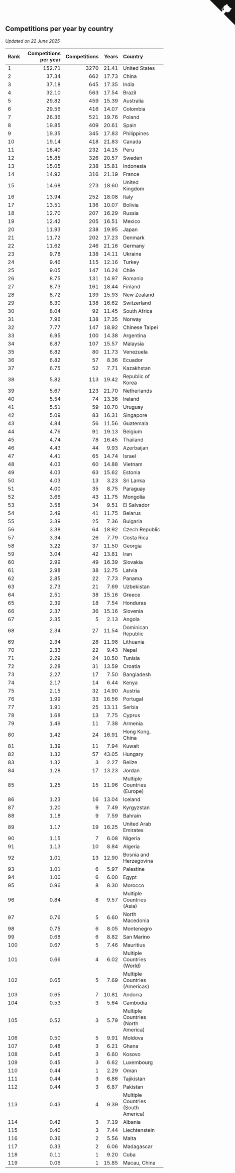 ## Competitions per year by country

*Updated on 22 June 2025*

| Rank | Competitions per year | Competitions | Years | Country |
| :--- | ---: | ---: | ---: | :--- |
| 1 | 152.71 | 3270 | 21.41 | United States |
| 2 | 37.34 | 662 | 17.73 | China |
| 3 | 37.18 | 645 | 17.35 | India |
| 4 | 32.10 | 563 | 17.54 | Brazil |
| 5 | 29.82 | 459 | 15.39 | Australia |
| 6 | 29.56 | 416 | 14.07 | Colombia |
| 7 | 26.36 | 521 | 19.76 | Poland |
| 8 | 19.85 | 409 | 20.61 | Spain |
| 9 | 19.35 | 345 | 17.83 | Philippines |
| 10 | 19.14 | 418 | 21.83 | Canada |
| 11 | 16.40 | 232 | 14.15 | Peru |
| 12 | 15.85 | 326 | 20.57 | Sweden |
| 13 | 15.05 | 238 | 15.81 | Indonesia |
| 14 | 14.92 | 316 | 21.19 | France |
| 15 | 14.68 | 273 | 18.60 | United Kingdom |
| 16 | 13.94 | 252 | 18.08 | Italy |
| 17 | 13.51 | 136 | 10.07 | Bolivia |
| 18 | 12.70 | 207 | 16.29 | Russia |
| 19 | 12.42 | 205 | 16.51 | Mexico |
| 20 | 11.93 | 238 | 19.95 | Japan |
| 21 | 11.72 | 202 | 17.23 | Denmark |
| 22 | 11.62 | 246 | 21.16 | Germany |
| 23 | 9.78 | 138 | 14.11 | Ukraine |
| 24 | 9.46 | 115 | 12.16 | Turkey |
| 25 | 9.05 | 147 | 16.24 | Chile |
| 26 | 8.75 | 131 | 14.97 | Romania |
| 27 | 8.73 | 161 | 18.44 | Finland |
| 28 | 8.72 | 139 | 15.93 | New Zealand |
| 29 | 8.30 | 138 | 16.62 | Switzerland |
| 30 | 8.04 | 92 | 11.45 | South Africa |
| 31 | 7.96 | 138 | 17.35 | Norway |
| 32 | 7.77 | 147 | 18.92 | Chinese Taipei |
| 33 | 6.95 | 100 | 14.38 | Argentina |
| 34 | 6.87 | 107 | 15.57 | Malaysia |
| 35 | 6.82 | 80 | 11.73 | Venezuela |
| 36 | 6.82 | 57 | 8.36 | Ecuador |
| 37 | 6.75 | 52 | 7.71 | Kazakhstan |
| 38 | 5.82 | 113 | 19.42 | Republic of Korea |
| 39 | 5.67 | 123 | 21.70 | Netherlands |
| 40 | 5.54 | 74 | 13.36 | Ireland |
| 41 | 5.51 | 59 | 10.70 | Uruguay |
| 42 | 5.09 | 83 | 16.31 | Singapore |
| 43 | 4.84 | 56 | 11.56 | Guatemala |
| 44 | 4.76 | 91 | 19.13 | Belgium |
| 45 | 4.74 | 78 | 16.45 | Thailand |
| 46 | 4.43 | 44 | 9.93 | Azerbaijan |
| 47 | 4.41 | 65 | 14.74 | Israel |
| 48 | 4.03 | 60 | 14.88 | Vietnam |
| 49 | 4.03 | 63 | 15.62 | Estonia |
| 50 | 4.03 | 13 | 3.23 | Sri Lanka |
| 51 | 4.00 | 35 | 8.75 | Paraguay |
| 52 | 3.66 | 43 | 11.75 | Mongolia |
| 53 | 3.58 | 34 | 9.51 | El Salvador |
| 54 | 3.49 | 41 | 11.75 | Belarus |
| 55 | 3.39 | 25 | 7.36 | Bulgaria |
| 56 | 3.38 | 64 | 18.92 | Czech Republic |
| 57 | 3.34 | 26 | 7.79 | Costa Rica |
| 58 | 3.22 | 37 | 11.50 | Georgia |
| 59 | 3.04 | 42 | 13.81 | Iran |
| 60 | 2.99 | 49 | 16.39 | Slovakia |
| 61 | 2.98 | 38 | 12.75 | Latvia |
| 62 | 2.85 | 22 | 7.73 | Panama |
| 63 | 2.73 | 21 | 7.69 | Uzbekistan |
| 64 | 2.51 | 38 | 15.16 | Greece |
| 65 | 2.39 | 18 | 7.54 | Honduras |
| 66 | 2.37 | 36 | 15.16 | Slovenia |
| 67 | 2.35 | 5 | 2.13 | Angola |
| 68 | 2.34 | 27 | 11.54 | Dominican Republic |
| 69 | 2.34 | 28 | 11.98 | Lithuania |
| 70 | 2.33 | 22 | 9.43 | Nepal |
| 71 | 2.29 | 24 | 10.50 | Tunisia |
| 72 | 2.28 | 31 | 13.59 | Croatia |
| 73 | 2.27 | 17 | 7.50 | Bangladesh |
| 74 | 2.17 | 14 | 6.44 | Kenya |
| 75 | 2.15 | 32 | 14.90 | Austria |
| 76 | 1.99 | 33 | 16.56 | Portugal |
| 77 | 1.91 | 25 | 13.11 | Serbia |
| 78 | 1.68 | 13 | 7.75 | Cyprus |
| 79 | 1.49 | 11 | 7.38 | Armenia |
| 80 | 1.42 | 24 | 16.91 | Hong Kong, China |
| 81 | 1.39 | 11 | 7.94 | Kuwait |
| 82 | 1.32 | 57 | 43.05 | Hungary |
| 83 | 1.32 | 3 | 2.27 | Belize |
| 84 | 1.28 | 17 | 13.23 | Jordan |
| 85 | 1.25 | 15 | 11.96 | Multiple Countries (Europe) |
| 86 | 1.23 | 16 | 13.04 | Iceland |
| 87 | 1.20 | 9 | 7.49 | Kyrgyzstan |
| 88 | 1.18 | 9 | 7.59 | Bahrain |
| 89 | 1.17 | 19 | 16.25 | United Arab Emirates |
| 90 | 1.15 | 7 | 6.08 | Nigeria |
| 91 | 1.13 | 10 | 8.84 | Algeria |
| 92 | 1.01 | 13 | 12.90 | Bosnia and Herzegovina |
| 93 | 1.01 | 6 | 5.97 | Palestine |
| 94 | 1.00 | 6 | 6.00 | Egypt |
| 95 | 0.96 | 8 | 8.30 | Morocco |
| 96 | 0.84 | 8 | 9.57 | Multiple Countries (Asia) |
| 97 | 0.76 | 5 | 6.60 | North Macedonia |
| 98 | 0.75 | 6 | 8.05 | Montenegro |
| 99 | 0.68 | 6 | 8.82 | San Marino |
| 100 | 0.67 | 5 | 7.46 | Mauritius |
| 101 | 0.66 | 4 | 6.02 | Multiple Countries (World) |
| 102 | 0.65 | 5 | 7.69 | Multiple Countries (Americas) |
| 103 | 0.65 | 7 | 10.81 | Andorra |
| 104 | 0.53 | 3 | 5.64 | Cambodia |
| 105 | 0.52 | 3 | 5.79 | Multiple Countries (North America) |
| 106 | 0.50 | 5 | 9.91 | Moldova |
| 107 | 0.48 | 3 | 6.21 | Ghana |
| 108 | 0.45 | 3 | 6.60 | Kosovo |
| 109 | 0.45 | 3 | 6.62 | Luxembourg |
| 110 | 0.44 | 1 | 2.29 | Oman |
| 111 | 0.44 | 3 | 6.86 | Tajikistan |
| 112 | 0.44 | 3 | 6.87 | Pakistan |
| 113 | 0.43 | 4 | 9.39 | Multiple Countries (South America) |
| 114 | 0.42 | 3 | 7.19 | Albania |
| 115 | 0.40 | 3 | 7.44 | Liechtenstein |
| 116 | 0.36 | 2 | 5.56 | Malta |
| 117 | 0.33 | 2 | 6.06 | Madagascar |
| 118 | 0.11 | 1 | 9.20 | Cuba |
| 119 | 0.06 | 1 | 15.85 | Macau, China |


<a href="https://github.com/JustinTimeCuber/wca_statistics" class="github-corner" aria-label="View source on Github"><svg width="80" height="80" viewBox="0 0 250 250" style="fill:#151513; color:#fff; position: absolute; top: 0; border: 0; right: 0;" aria-hidden="true"><path d="M0,0 L115,115 L130,115 L142,142 L250,250 L250,0 Z"></path><path d="M128.3,109.0 C113.8,99.7 119.0,89.6 119.0,89.6 C122.0,82.7 120.5,78.6 120.5,78.6 C119.2,72.0 123.4,76.3 123.4,76.3 C127.3,80.9 125.5,87.3 125.5,87.3 C122.9,97.6 130.6,101.9 134.4,103.2" fill="currentColor" style="transform-origin: 130px 106px;" class="octo-arm"></path><path d="M115.0,115.0 C114.9,115.1 118.7,116.5 119.8,115.4 L133.7,101.6 C136.9,99.2 139.9,98.4 142.2,98.6 C133.8,88.0 127.5,74.4 143.8,58.0 C148.5,53.4 154.0,51.2 159.7,51.0 C160.3,49.4 163.2,43.6 171.4,40.1 C171.4,40.1 176.1,42.5 178.8,56.2 C183.1,58.6 187.2,61.8 190.9,65.4 C194.5,69.0 197.7,73.2 200.1,77.6 C213.8,80.2 216.3,84.9 216.3,84.9 C212.7,93.1 206.9,96.0 205.4,96.6 C205.1,102.4 203.0,107.8 198.3,112.5 C181.9,128.9 168.3,122.5 157.7,114.1 C157.9,116.9 156.7,120.9 152.7,124.9 L141.0,136.5 C139.8,137.7 141.6,141.9 141.8,141.8 Z" fill="currentColor" class="octo-body"></path></svg></a><style>.github-corner:hover .octo-arm{animation:octocat-wave 560ms ease-in-out}@keyframes octocat-wave{0%,100%{transform:rotate(0)}20%,60%{transform:rotate(-25deg)}40%,80%{transform:rotate(10deg)}}@media (max-width:500px){.github-corner:hover .octo-arm{animation:none}.github-corner .octo-arm{animation:octocat-wave 560ms ease-in-out}}</style>
